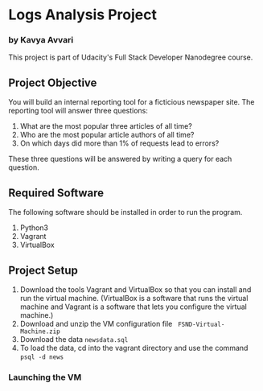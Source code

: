 # Logs Analysis Project

### by Kavya Avvari

This project is part of Udacity's Full Stack Developer Nanodegree course. 

## Project Objective

You will build an internal reporting tool for a ficticious newspaper site. The reporting tool will answer three questions:

1. What are the most popular three articles of all time?
2. Who are the most popular article authors of all time?
3. On which days did more than 1% of requests lead to errors?

These three questions will be answered by writing a query for each question.


## Required Software 

The following software should be installed in order to run the program. 

1. Python3
2. Vagrant 
3. VirtualBox

## Project Setup

1. Download the tools Vagrant and VirtualBox so that you can install and run the virtual machine. (VirtualBox is a software that runs the virtual machine and Vagrant is a software that lets you configure the virtual machine.)
2. Download and unzip the VM configuration file ``` FSND-Virtual-Machine.zip```
2. Download the data ```newsdata.sql```
3. To load the data, cd into the vagrant directory and use the command ```psql -d news```

### Launching the VM 



